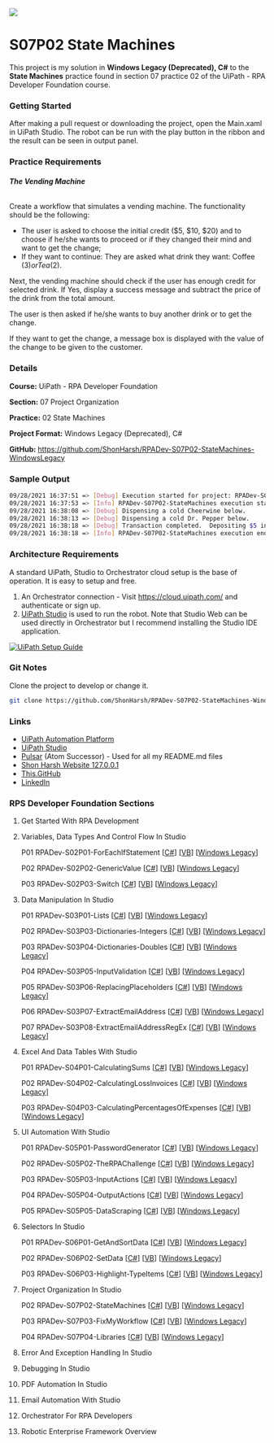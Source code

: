 ![](https://shonharsh.github.io/curriculum-vitae/images/banner-uipath.png)

# S07P02 State Machines

This project is my solution in **Windows Legacy (Deprecated), C#** to the **State Machines** practice found in section 07 practice 02 of the UiPath - RPA Developer Foundation course.

### Getting Started

After making a pull request or downloading the project, open the Main.xaml in UiPath Studio.  The robot can be run with the play button in the ribbon and the result can be seen in output panel.

### Practice Requirements

###### **The Vending Machine**

Create a workflow that simulates a vending machine. The functionality should be the following:

- The user is asked to choose the initial credit ($5, $10, $20) and to choose if he/she wants to proceed or if they changed their mind and want to get the change;
- If they want to continue: They are asked what drink they want: Coffee ($3) or Tea ($2).

Next, the vending machine should check if the user has enough credit for selected drink. If Yes, display a success message and subtract the price of the drink from the total amount.

The user is then asked if he/she wants to buy another drink or to get the change.

If they want to get the change, a message box is displayed with the value of the change to be given to the customer.

### Details

**Course:** UiPath - RPA Developer Foundation

**Section:** 07 Project Organization

**Practice:** 02 State Machines

**Project Format:** Windows Legacy (Deprecated), C#

**GitHub:** https://github.com/ShonHarsh/RPADev-S07P02-StateMachines-WindowsLegacy

### Sample Output

```sh
09/28/2021 16:37:51 => [Debug] Execution started for project: RPADev-S07P02-StateMachines
09/28/2021 16:37:53 => [Info] RPADev-S07P02-StateMachines execution started
09/28/2021 16:38:08 => [Debug] Dispensing a cold Cheerwine below.
09/28/2021 16:38:13 => [Debug] Dispensing a cold Dr. Pepper below.
09/28/2021 16:38:18 => [Debug] Transaction completed.  Depositing $5 in change [likely pennies].
09/28/2021 16:38:18 => [Info] RPADev-S07P02-StateMachines execution ended in: 00:00:24
```

### Architecture Requirements

A standard UiPath, Studio to Orchestrator cloud setup is the base of operation.  It is easy to setup and free.
1. An Orchestrator connection - Visit https://cloud.uipath.com/ and authenticate or sign up.
2. [UiPath Studio](https://www.uipath.com/product/studio) is used to run the robot.  Note that Studio Web can be used directly in Orchestrator but I recommend installing the Studio IDE application.

[![UiPath Setup Guide](https://shonharsh.github.io/curriculum-vitae/images/Title-UiPath-Setup-Guide.png)](https://github.com/ShonHarsh/UiPath-SetupGuide)

### Git Notes

Clone the project to develop or change it.

```sh
git clone https://github.com/ShonHarsh/RPADev-S07P02-StateMachines-WindowsLegacy
```

### Links
- [UiPath Automation Platform](https://www.uipath.com/)
- [UiPath Studio](https://www.uipath.com/product/studio)- [Pulsar](https://pulsar-edit.dev/) (Atom Successor) - Used for all my README.md files
- [Shon Harsh Website 127.0.0.1](https://shonharsh.github.io/curriculum-vitae/index.html)
- [This.GitHub](https://github.com/shonharsh)
- [LinkedIn](https://www.linkedin.com/in/shonharsh/)

### RPS Developer Foundation Sections

1. Get Started With RPA Development

2. Variables, Data Types And Control Flow In Studio

   P01 RPADev-S02P01-ForEachIfStatement [[C#](https://github.com/ShonHarsh/RPADev-S02P01-ForEachIfStatement)] [[VB](https://github.com/ShonHarsh/RPADev-S02P01-ForEachIfStatement-VB)] [[Windows Legacy](https://github.com/ShonHarsh/RPADev-S02P01-ForEachIfStatement-WindowsLegacy)]

   P02 RPADev-S02P02-GenericValue [[C#](https://github.com/ShonHarsh/RPADev-S02P02-GenericValue)] [[VB](https://github.com/ShonHarsh/RPADev-S02P02-GenericValue-VB)] [[Windows Legacy](https://github.com/ShonHarsh/RPADev-S02P02-GenericValue-WindowsLegacy)]

   P03 RPADev-S02P03-Switch [[C#](https://github.com/ShonHarsh/RPADev-S02P03-Switch)] [[VB](https://github.com/ShonHarsh/RPADev-S02P03-Switch-VB)] [[Windows Legacy](https://github.com/ShonHarsh/RPADev-S02P03-Switch-WindowsLegacy)]

3. Data Manipulation In Studio

   P01 RPADev-S03P01-Lists [[C#](https://github.com/ShonHarsh/RPADev-S03P01-Lists)] [[VB](https://github.com/ShonHarsh/RPADev-S03P01-Lists-VB)] [[Windows Legacy](https://github.com/ShonHarsh/RPADev-S03P01-Lists-WindowsLegacy)]

   P02 RPADev-S03P03-Dictionaries-Integers [[C#](https://github.com/ShonHarsh/RPADev-S03P03-Dictionaries-Integers)] [[VB](https://github.com/ShonHarsh/RPADev-S03P03-Dictionaries-Integers-VB)] [[Windows Legacy](https://github.com/ShonHarsh/RPADev-S03P03-Dictionaries-Integers-WindowsLegacy)]

   P03 RPADev-S03P04-Dictionaries-Doubles [[C#](https://github.com/ShonHarsh/RPADev-S03P04-Dictionaries-Doubles)] [[VB](https://github.com/ShonHarsh/RPADev-S03P04-Dictionaries-Doubles-VB)] [[Windows Legacy](https://github.com/ShonHarsh/RPADev-S03P04-Dictionaries-Doubles-WindowsLegacy)]

   P04 RPADev-S03P05-InputValidation [[C#](https://github.com/ShonHarsh/RPADev-S03P05-InputValidation)] [[VB](https://github.com/ShonHarsh/RPADev-S03P05-InputValidation-VB)] [[Windows Legacy](https://github.com/ShonHarsh/RPADev-S03P05-InputValidation-WindowsLegacy)]

   P05 RPADev-S03P06-ReplacingPlaceholders [[C#](https://github.com/ShonHarsh/RPADev-S03P06-ReplacingPlaceholders)] [[VB](https://github.com/ShonHarsh/RPADev-S03P06-ReplacingPlaceholders-VB)] [[Windows Legacy](https://github.com/ShonHarsh/RPADev-S03P06-ReplacingPlaceholders-WindowsLegacy)]

   P06 RPADev-S03P07-ExtractEmailAddress [[C#](https://github.com/ShonHarsh/RPADev-S03P07-ExtractEmailAddress)] [[VB](https://github.com/ShonHarsh/RPADev-S03P07-ExtractEmailAddress-VB)] [[Windows Legacy](https://github.com/ShonHarsh/RPADev-S03P07-ExtractEmailAddress-WindowsLegacy)]

   P07 RPADev-S03P08-ExtractEmailAddressRegEx [[C#](https://github.com/ShonHarsh/RPADev-S03P08-ExtractEmailAddressRegEx)] [[VB](https://github.com/ShonHarsh/RPADev-S03P08-ExtractEmailAddressRegEx-VB)] [[Windows Legacy](https://github.com/ShonHarsh/RPADev-S03P08-ExtractEmailAddressRegEx-WindowsLegacy)]

4. Excel And Data Tables With Studio

   P01 RPADev-S04P01-CalculatingSums [[C#](https://github.com/ShonHarsh/RPADev-S04P01-CalculatingSums)] [[VB](https://github.com/ShonHarsh/RPADev-S04P01-CalculatingSums-VB)] [[Windows Legacy](https://github.com/ShonHarsh/RPADev-S04P01-CalculatingSums-WindowsLegacy)]

   P02 RPADev-S04P02-CalculatingLossInvoices [[C#](https://github.com/ShonHarsh/RPADev-S04P02-CalculatingLossInvoices)] [[VB](https://github.com/ShonHarsh/RPADev-S04P02-CalculatingLossInvoices-VB)] [[Windows Legacy](https://github.com/ShonHarsh/RPADev-S04P02-CalculatingLossInvoices-WindowsLegacy)]

   P03 RPADev-S04P03-CalculatingPercentagesOfExpenses [[C#](https://github.com/ShonHarsh/RPADev-S04P03-CalculatingPercentagesOfExpenses)] [[VB](https://github.com/ShonHarsh/RPADev-S04P03-CalculatingPercentagesOfExpenses-VB)] [[Windows Legacy](https://github.com/ShonHarsh/RPADev-S04P03-CalculatingPercentagesOfExpenses-WindowsLegacy)]

5. UI Automation With Studio

   P01 RPADev-S05P01-PasswordGenerator [[C#](https://github.com/ShonHarsh/RPADev-S05P01-PasswordGenerator)] [[VB](https://github.com/ShonHarsh/RPADev-S05P01-PasswordGenerator-VB)] [[Windows Legacy](https://github.com/ShonHarsh/RPADev-S05P01-PasswordGenerator-WindowsLegacy)]

   P02 RPADev-S05P02-TheRPAChallenge [[C#](https://github.com/ShonHarsh/RPADev-S05P02-TheRPAChallenge)] [[VB](https://github.com/ShonHarsh/RPADev-S05P02-TheRPAChallenge-VB)] [[Windows Legacy](https://github.com/ShonHarsh/RPADev-S05P02-TheRPAChallenge-WindowsLegacy)]

   P03 RPADev-S05P03-InputActions [[C#](https://github.com/ShonHarsh/RPADev-S05P03-InputActions)] [[VB](https://github.com/ShonHarsh/RPADev-S05P03-InputActions-VB)] [[Windows Legacy](https://github.com/ShonHarsh/RPADev-S05P03-InputActions-WindowsLegacy)]

   P04 RPADev-S05P04-OutputActions [[C#](https://github.com/ShonHarsh/RPADev-S05P04-OutputActions)] [[VB](https://github.com/ShonHarsh/RPADev-S05P04-OutputActions-VB)] [[Windows Legacy](https://github.com/ShonHarsh/RPADev-S05P04-OutputActions-WindowsLegacy)]

   P05 RPADev-S05P05-DataScraping [[C#](https://github.com/ShonHarsh/RPADev-S05P05-DataScraping)] [[VB](https://github.com/ShonHarsh/RPADev-S05P05-DataScraping-VB)] [[Windows Legacy](https://github.com/ShonHarsh/RPADev-S05P05-DataScraping-WindowsLegacy)]

6. Selectors In Studio

   P01 RPADev-S06P01-GetAndSortData [[C#](https://github.com/ShonHarsh/RPADev-S06P01-GetAndSortData)] [[VB](https://github.com/ShonHarsh/RPADev-S06P01-GetAndSortData-VB)] [[Windows Legacy](https://github.com/ShonHarsh/RPADev-S06P01-GetAndSortData-WindowsLegacy)]

   P02 RPADev-S06P02-SetData [[C#](https://github.com/ShonHarsh/RPADev-S06P02-SetData)] [[VB](https://github.com/ShonHarsh/RPADev-S06P02-SetData-VB)] [[Windows Legacy](https://github.com/ShonHarsh/RPADev-S06P02-SetData-WindowsLegacy)]

   P03 RPADev-S06P03-Highlight-TypeItems [[C#](https://github.com/ShonHarsh/RPADev-S06P03-Highlight-TypeItems)] [[VB](https://github.com/ShonHarsh/RPADev-S06P03-Highlight-TypeItems-VB)] [[Windows Legacy](https://github.com/ShonHarsh/RPADev-S06P03-Highlight-TypeItems-WindowsLegacy)]

7. Project Organization In Studio

   P02 RPADev-S07P02-StateMachines [[C#](https://github.com/ShonHarsh/RPADev-S07P02-StateMachines)] [[VB](https://github.com/ShonHarsh/RPADev-S07P02-StateMachines-VB)] [[Windows Legacy](https://github.com/ShonHarsh/RPADev-S07P02-StateMachines-WindowsLegacy)]

   P03 RPADev-S07P03-FixMyWorkflow [[C#](https://github.com/ShonHarsh/RPADev-S07P03-FixMyWorkflow)] [[VB](https://github.com/ShonHarsh/RPADev-S07P03-FixMyWorkflow-VB)] [[Windows Legacy](https://github.com/ShonHarsh/RPADev-S07P03-FixMyWorkflow-WindowsLegacy)]

   P04 RPADev-S07P04-Libraries [[C#](https://github.com/ShonHarsh/RPADev-S07P04-Libraries)] [[VB](https://github.com/ShonHarsh/RPADev-S07P04-Libraries-VB)] [[Windows Legacy](https://github.com/ShonHarsh/RPADev-S07P04-Libraries-WindowsLegacy)]

8. Error And Exception Handling In Studio

9. Debugging In Studio

10. PDF Automation In Studio

11. Email Automation With Studio

12. Orchestrator For RPA Developers

13. Robotic Enterprise Framework Overview
